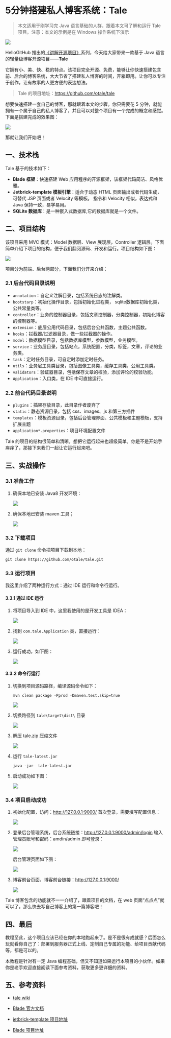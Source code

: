 # 5分钟搭建私人博客系统：Tale

> 本文适用于刚学习完 Java 语言基础的人群，跟着本文可了解和运行 Tale 项目。注意：本文的示例是在 Windows 操作系统下演示

![](./images/0.png)

HelloGitHub 推出的[《讲解开源项目》](https://github.com/HelloGitHub-Team/Article)系列，今天给大家带来一款基于 Java 语言的轻量级博客开源项目——**Tale** 

它拥有小、美、快、稳的特点。该项目完全开源、免费，能够让你快速搭建包含前、后台的博客系统，大大节省了搭建私人博客的时间，开箱即用。让你可以专注于创作，让有故事的人更方便的表达想法。

> Tale 的项目地址：https://github.com/otale/tale

想要快速搭建一套自己的博客，那就跟着本文的步骤。你只需要花 5 分钟，就能拥有一个属于自己的私人博客了，并且可以对整个项目有一个完成的概念和感觉。下面是搭建完成的效果图：

![](./images/1.png)

那就让我们开始吧！

## 一、技术栈

Tale 基于的技术如下：
- **Blade 框架**：快速搭建 Web 应用程序的开源框架，该框架代码简洁、风格优雅。 
- **Jetbrick-template 模板引擎**：适合于动态 HTML 页面输出或者代码生成，可替代 JSP 页面或者 Velocity 等模板。 指令和 Velocity 相似，表达式和 Java 保持一致，易学易用。
- **SQLite 数据库**：是一种嵌入式数据库,它的数据库就是一个文件。

## 二、项目结构
该项目采用 MVC 模式：Model 数据层、View 展现层，Controller 逻辑层。下面简单介绍下项目的结构，便于我们翻阅源码、开发和运行。项目结构如下图：

![](./images/2.png)

项目分为前端、后台两部分，下面我们分开来介绍：

### 2.1 后台代码目录说明

- `annotation`：自定义注解目录，包括系统日志的注解类。
- `bootstarp`：初始化操作目录，包括初始化进程类， sqlite数据库初始化类，公共常量类等。
- `controller`：业务的控制器目录，包括文章控制器，分类控制器，初始化博客的控制器等。
- `extension`：底层公用代码目录，包括后台公共函数，主题公共函数。
- `hooks`：拦截器/过滤器目录，做一些拦截器的操作。
- `model`：数据模型目录，包括数据库模型，参数模型，业务模型。
- `service`：业务层目录，包括站点，系统配置，分类，标签，文章，评论的业务类。
- `task`：定时任务目录，可自定时添加定时任务。
- `utils`：业务层工具类目录，包括图像工具类，缓存工具类，公用工具类。
- `validators`：验证器目录，包括保存文章的校验，添加评论的校验功能。
- `Application`：入口类，在 IDE 中可直接运行。

### 2.2 前台代码目录说明

- `plugins`：插架存放目录，此目录作者废弃了
- `static`：静态资源目录，包括 css、images、js 和第三方插件
- `templates`：模板资源目录，包括后台管理界面、公共模板和主题模板，支持扩展主题
- `application*.properties`：项目环境配置文件

Tale 的项目的结构很简单和清晰，想把它运行起来也超级简单。你是不是开始手痒痒了，那接下来我们一起让它运行起来吧。

## 三、实战操作

### 3.1 准备工作

1. 确保本地已安装 Java8 开发环境：

    ![](./images/3.png)

2. 确保本地已安装 maven 工具；

    ![](./images/4.png)

### 3.2 下载项目

通过 `git clone` 命令把项目下载到本地：
```shell
git clone https://github.com/otale/tale.git
```

### 3.3 运行项目

我这里介绍了两种运行方式：通过 IDE 运行和命令行运行。

#### 3.3.1 通过 IDE 运行

1. 将项目导入到 IDE 中，这里我使用的是开发工具是 IDEA：

    ![](./images/5.png)

2. 找到 `com.tale.Application` 类，直接运行：

    ![](./images/6.png)

3. 运行成功，如下图：

    ![](./images/7.png)

#### 3.3.2 命令行运行

1. 切换到项目源码路径，编译源码命令如下：
    ```shell
    mvn clean package -Pprod -Dmaven.test.skip=true
    ```

    ![](./images/8.png)

2. 切换路径到 `tale\target\dist\` 目录

    ![](./images/9.png)

3. 解压 tale.zip 压缩文件

    ![](./images/10.png)

4. 运行 `tale-latest.jar`

    ```shell
    java -jar  tale-latest.jar
    ```

5. 启动成功如下图：

    ![](./images/11.png)


### 3.4 项目启动成功

1. 初始化配置，访问：<http://127.0.0.1:9000/> 首次登录，需要填写配置信息：

   ![](./images/12.png)

2. 登录后台管理系统，后台系统链接：<http://127.0.0.1:9000/admin/login> 输入管理员账号和密码：amdin/admin 即可登录：

   ![](./images/13.png)

   后台管理页面如下图：

   ![](./images/14.png)

3. 博客前台页面，博客前台链接：<http://127.0.0.1:9000/> 

   ![](./images/1.png)

Tale 博客包含的功能就不一一介绍了，跟着项目的文档，在 web 页面“点点点”就可以了。那么快去写自己博客上的第一篇博客吧！

## 四、最后

教程至此，这个项目应该已经在你的本地跑起来了。是不是很有成就感？后面怎么玩就看你自己了：部署到服务器正式上线、定制自己专属的功能、给项目贡献代码等，都是可以的。

本教程是针对有一定 Java 编程基础，但又不知道如果运行本项目的小伙伴。如果你是老手欢迎直接阅读下面参考资料，获取更多更详细的资料。

## 五、参考资料

- [tale wiki](https://github.com/otale/tale/wiki)

- [Blade 官方文档](https://lets-blade.com/docs/why-blade.html)

- [jetbrick-template 项目地址](https://gitee.com/sub/jetbrick-template)

- [Blade 项目地址](https://github.com/lets-blade/blade)
